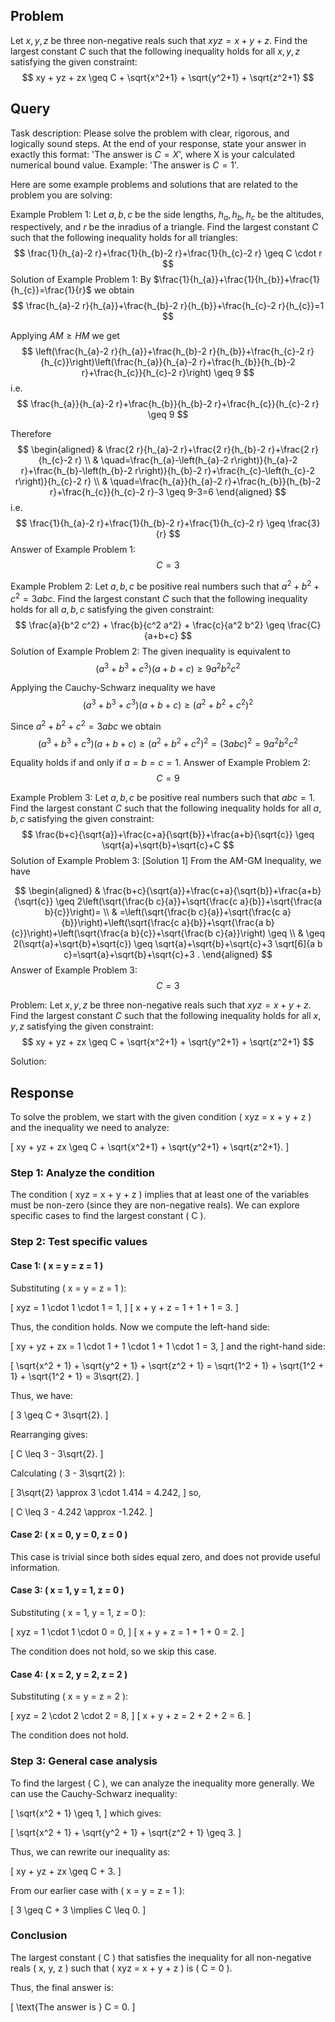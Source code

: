 ## Problem

Let $x, y, z$ be three non-negative reals such that $xyz = x + y + z$. Find the largest constant $C$ such that the following inequality holds for all $x, y, z$ satisfying the given constraint:
$$
xy + yz + zx \geq C + \sqrt{x^2+1} + \sqrt{y^2+1} + \sqrt{z^2+1}
$$

## Query

Task description: Please solve the problem with clear, rigorous, and logically sound steps. At the end of your response, state your answer in exactly this format: 'The answer is $C=X$', where X is your calculated numerical bound value. Example: 'The answer is $C=1$'.

Here are some example problems and solutions that are related to the problem you are solving:

Example Problem 1: Let $a, b, c$ be the side lengths, $h_{a}, h_{b}, h_{c}$ be the altitudes, respectively, and $r$ be the inradius of a triangle. Find the largest constant $C$ such that the following inequality holds for all triangles:
$$
\frac{1}{h_{a}-2 r}+\frac{1}{h_{b}-2 r}+\frac{1}{h_{c}-2 r} \geq C \cdot r
$$
Solution of Example Problem 1: By $\frac{1}{h_{a}}+\frac{1}{h_{b}}+\frac{1}{h_{c}}=\frac{1}{r}$ we obtain
$$
\frac{h_{a}-2 r}{h_{a}}+\frac{h_{b}-2 r}{h_{b}}+\frac{h_{c}-2 r}{h_{c}}=1
$$

Applying $A M \geq H M$ we get
$$
\left(\frac{h_{a}-2 r}{h_{a}}+\frac{h_{b}-2 r}{h_{b}}+\frac{h_{c}-2 r}{h_{c}}\right)\left(\frac{h_{a}}{h_{a}-2 r}+\frac{h_{b}}{h_{b}-2 r}+\frac{h_{c}}{h_{c}-2 r}\right) \geq 9
$$
i.e.
$$
\frac{h_{a}}{h_{a}-2 r}+\frac{h_{b}}{h_{b}-2 r}+\frac{h_{c}}{h_{c}-2 r} \geq 9
$$

Therefore
$$
\begin{aligned}
& \frac{2 r}{h_{a}-2 r}+\frac{2 r}{h_{b}-2 r}+\frac{2 r}{h_{c}-2 r} \\
& \quad=\frac{h_{a}-\left(h_{a}-2 r\right)}{h_{a}-2 r}+\frac{h_{b}-\left(h_{b}-2 r\right)}{h_{b}-2 r}+\frac{h_{c}-\left(h_{c}-2 r\right)}{h_{c}-2 r} \\
& \quad=\frac{h_{a}}{h_{a}-2 r}+\frac{h_{b}}{h_{b}-2 r}+\frac{h_{c}}{h_{c}-2 r}-3 \geq 9-3=6
\end{aligned}
$$
i.e.
$$
\frac{1}{h_{a}-2 r}+\frac{1}{h_{b}-2 r}+\frac{1}{h_{c}-2 r} \geq \frac{3}{r}
$$
Answer of Example Problem 1: $$C = 3$$

Example Problem 2: Let $a, b, c$ be positive real numbers such that $a^2 + b^2 + c^2 = 3abc$. Find the largest constant $C$ such that the following inequality holds for all $a, b, c$ satisfying the given constraint:
$$
\frac{a}{b^2 c^2} + \frac{b}{c^2 a^2} + \frac{c}{a^2 b^2} \geq \frac{C}{a+b+c}
$$
Solution of Example Problem 2: The given inequality is equivalent to
$$
\left(a^{3}+b^{3}+c^{3}\right)(a+b+c) \geq 9 a^{2} b^{2} c^{2}
$$

Applying the Cauchy-Schwarz inequality we have
$$
\left(a^{3}+b^{3}+c^{3}\right)(a+b+c) \geq\left(a^{2}+b^{2}+c^{2}\right)^{2}
$$

Since $a^{2}+b^{2}+c^{2}=3 a b c$ we obtain
$$
\left(a^{3}+b^{3}+c^{3}\right)(a+b+c) \geq\left(a^{2}+b^{2}+c^{2}\right)^{2}=(3 a b c)^{2}=9 a^{2} b^{2} c^{2}
$$

Equality holds if and only if $a=b=c=1$.
Answer of Example Problem 2: $$C = 9$$

Example Problem 3: Let $a, b, c$ be positive real numbers such that $a b c = 1$. Find the largest constant $C$ such that the following inequality holds for all $a, b, c$ satisfying the given constraint:
$$
\frac{b+c}{\sqrt{a}}+\frac{c+a}{\sqrt{b}}+\frac{a+b}{\sqrt{c}} \geq \sqrt{a}+\sqrt{b}+\sqrt{c}+C
$$
Solution of Example Problem 3: [Solution 1]
From the AM-GM Inequality, we have

$$
\begin{aligned}
& \frac{b+c}{\sqrt{a}}+\frac{c+a}{\sqrt{b}}+\frac{a+b}{\sqrt{c}} \geq 2\left(\sqrt{\frac{b c}{a}}+\sqrt{\frac{c a}{b}}+\sqrt{\frac{a b}{c}}\right)= \\
& =\left(\sqrt{\frac{b c}{a}}+\sqrt{\frac{c a}{b}}\right)+\left(\sqrt{\frac{c a}{b}}+\sqrt{\frac{a b}{c}}\right)+\left(\sqrt{\frac{a b}{c}}+\sqrt{\frac{b c}{a}}\right) \geq \\
& \geq 2(\sqrt{a}+\sqrt{b}+\sqrt{c}) \geq \sqrt{a}+\sqrt{b}+\sqrt{c}+3 \sqrt[6]{a b c}=\sqrt{a}+\sqrt{b}+\sqrt{c}+3 .
\end{aligned}
$$
Answer of Example Problem 3: $$C = 3$$


Problem: Let $x, y, z$ be three non-negative reals such that $xyz = x + y + z$. Find the largest constant $C$ such that the following inequality holds for all $x, y, z$ satisfying the given constraint:
$$
xy + yz + zx \geq C + \sqrt{x^2+1} + \sqrt{y^2+1} + \sqrt{z^2+1}
$$

Solution:

## Response

To solve the problem, we start with the given condition \( xyz = x + y + z \) and the inequality we need to analyze:

\[
xy + yz + zx \geq C + \sqrt{x^2+1} + \sqrt{y^2+1} + \sqrt{z^2+1}.
\]

### Step 1: Analyze the condition

The condition \( xyz = x + y + z \) implies that at least one of the variables must be non-zero (since they are non-negative reals). We can explore specific cases to find the largest constant \( C \).

### Step 2: Test specific values

#### Case 1: \( x = y = z = 1 \)

Substituting \( x = y = z = 1 \):

\[
xyz = 1 \cdot 1 \cdot 1 = 1,
\]
\[
x + y + z = 1 + 1 + 1 = 3.
\]

Thus, the condition holds. Now we compute the left-hand side:

\[
xy + yz + zx = 1 \cdot 1 + 1 \cdot 1 + 1 \cdot 1 = 3,
\]
and the right-hand side:

\[
\sqrt{x^2 + 1} + \sqrt{y^2 + 1} + \sqrt{z^2 + 1} = \sqrt{1^2 + 1} + \sqrt{1^2 + 1} + \sqrt{1^2 + 1} = 3\sqrt{2}.
\]

Thus, we have:

\[
3 \geq C + 3\sqrt{2}.
\]

Rearranging gives:

\[
C \leq 3 - 3\sqrt{2}.
\]

Calculating \( 3 - 3\sqrt{2} \):

\[
3\sqrt{2} \approx 3 \cdot 1.414 = 4.242,
\]
so,

\[
C \leq 3 - 4.242 \approx -1.242.
\]

#### Case 2: \( x = 0, y = 0, z = 0 \)

This case is trivial since both sides equal zero, and does not provide useful information.

#### Case 3: \( x = 1, y = 1, z = 0 \)

Substituting \( x = 1, y = 1, z = 0 \):

\[
xyz = 1 \cdot 1 \cdot 0 = 0,
\]
\[
x + y + z = 1 + 1 + 0 = 2.
\]

The condition does not hold, so we skip this case.

#### Case 4: \( x = 2, y = 2, z = 2 \)

Substituting \( x = y = z = 2 \):

\[
xyz = 2 \cdot 2 \cdot 2 = 8,
\]
\[
x + y + z = 2 + 2 + 2 = 6.
\]

The condition does not hold.

### Step 3: General case analysis

To find the largest \( C \), we can analyze the inequality more generally. We can use the Cauchy-Schwarz inequality:

\[
\sqrt{x^2 + 1} \geq 1,
\]
which gives:

\[
\sqrt{x^2 + 1} + \sqrt{y^2 + 1} + \sqrt{z^2 + 1} \geq 3.
\]

Thus, we can rewrite our inequality as:

\[
xy + yz + zx \geq C + 3.
\]

From our earlier case with \( x = y = z = 1 \):

\[
3 \geq C + 3 \implies C \leq 0.
\]

### Conclusion

The largest constant \( C \) that satisfies the inequality for all non-negative reals \( x, y, z \) such that \( xyz = x + y + z \) is \( C = 0 \).

Thus, the final answer is:

\[
\text{The answer is } C = 0.
\]